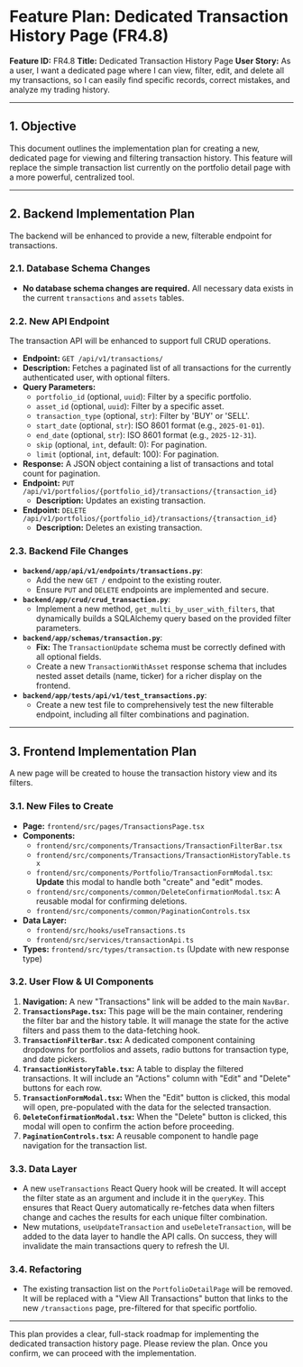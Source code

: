 # Feature Plan: Dedicated Transaction History Page (FR4.8)

**Feature ID:** FR4.8
**Title:** Dedicated Transaction History Page
**User Story:** As a user, I want a dedicated page where I can view, filter, edit, and delete all my transactions, so I can easily find specific records, correct mistakes, and analyze my trading history.

---

## 1. Objective

This document outlines the implementation plan for creating a new, dedicated page for viewing and filtering transaction history. This feature will replace the simple transaction list currently on the portfolio detail page with a more powerful, centralized tool.

---

## 2. Backend Implementation Plan

The backend will be enhanced to provide a new, filterable endpoint for transactions.

### 2.1. Database Schema Changes

*   **No database schema changes are required.** All necessary data exists in the current `transactions` and `assets` tables.

### 2.2. New API Endpoint

The transaction API will be enhanced to support full CRUD operations.

*   **Endpoint:** `GET /api/v1/transactions/`
*   **Description:** Fetches a paginated list of all transactions for the currently authenticated user, with optional filters.
*   **Query Parameters:**
    *   `portfolio_id` (optional, `uuid`): Filter by a specific portfolio.
    *   `asset_id` (optional, `uuid`): Filter by a specific asset.
    *   `transaction_type` (optional, `str`): Filter by 'BUY' or 'SELL'.
    *   `start_date` (optional, `str`): ISO 8601 format (e.g., `2025-01-01`).
    *   `end_date` (optional, `str`): ISO 8601 format (e.g., `2025-12-31`).
    *   `skip` (optional, `int`, default: 0): For pagination.
    *   `limit` (optional, `int`, default: 100): For pagination.
*   **Response:** A JSON object containing a list of transactions and total count for pagination.
*   **Endpoint:** `PUT /api/v1/portfolios/{portfolio_id}/transactions/{transaction_id}`
    *   **Description:** Updates an existing transaction.
*   **Endpoint:** `DELETE /api/v1/portfolios/{portfolio_id}/transactions/{transaction_id}`
    *   **Description:** Deletes an existing transaction.

### 2.3. Backend File Changes

*   **`backend/app/api/v1/endpoints/transactions.py`**:
    *   Add the new `GET /` endpoint to the existing router.
    *   Ensure `PUT` and `DELETE` endpoints are implemented and secure.
*   **`backend/app/crud/crud_transaction.py`**:
    *   Implement a new method, `get_multi_by_user_with_filters`, that dynamically builds a SQLAlchemy query based on the provided filter parameters.
*   **`backend/app/schemas/transaction.py`**:
    *   **Fix:** The `TransactionUpdate` schema must be correctly defined with all optional fields.
    *   Create a new `TransactionWithAsset` response schema that includes nested asset details (name, ticker) for a richer display on the frontend.
*   **`backend/app/tests/api/v1/test_transactions.py`**:
    *   Create a new test file to comprehensively test the new filterable endpoint, including all filter combinations and pagination.

---

## 3. Frontend Implementation Plan

A new page will be created to house the transaction history view and its filters.

### 3.1. New Files to Create

*   **Page:** `frontend/src/pages/TransactionsPage.tsx`
*   **Components:**
    *   `frontend/src/components/Transactions/TransactionFilterBar.tsx`
    *   `frontend/src/components/Transactions/TransactionHistoryTable.tsx`
    *   `frontend/src/components/Portfolio/TransactionFormModal.tsx`: **Update** this modal to handle both "create" and "edit" modes.
    *   `frontend/src/components/common/DeleteConfirmationModal.tsx`: A reusable modal for confirming deletions.
    *   `frontend/src/components/common/PaginationControls.tsx`
*   **Data Layer:**
    *   `frontend/src/hooks/useTransactions.ts`
    *   `frontend/src/services/transactionApi.ts`
*   **Types:** `frontend/src/types/transaction.ts` (Update with new response type)

### 3.2. User Flow & UI Components

1.  **Navigation:** A new "Transactions" link will be added to the main `NavBar`.
2.  **`TransactionsPage.tsx`:** This page will be the main container, rendering the filter bar and the history table. It will manage the state for the active filters and pass them to the data-fetching hook.
3.  **`TransactionFilterBar.tsx`:** A dedicated component containing dropdowns for portfolios and assets, radio buttons for transaction type, and date pickers.
4.  **`TransactionHistoryTable.tsx`:** A table to display the filtered transactions. It will include an "Actions" column with "Edit" and "Delete" buttons for each row.
5.  **`TransactionFormModal.tsx`:** When the "Edit" button is clicked, this modal will open, pre-populated with the data for the selected transaction.
6.  **`DeleteConfirmationModal.tsx`:** When the "Delete" button is clicked, this modal will open to confirm the action before proceeding.
5.  **`PaginationControls.tsx`:** A reusable component to handle page navigation for the transaction list.

### 3.3. Data Layer

*   A new `useTransactions` React Query hook will be created. It will accept the filter state as an argument and include it in the `queryKey`. This ensures that React Query automatically re-fetches data when filters change and caches the results for each unique filter combination.
*   New mutations, `useUpdateTransaction` and `useDeleteTransaction`, will be added to the data layer to handle the API calls. On success, they will invalidate the main transactions query to refresh the UI.

### 3.4. Refactoring

*   The existing transaction list on the `PortfolioDetailPage` will be removed. It will be replaced with a "View All Transactions" button that links to the new `/transactions` page, pre-filtered for that specific portfolio.

---

This plan provides a clear, full-stack roadmap for implementing the dedicated transaction history page. Please review the plan. Once you confirm, we can proceed with the implementation.
